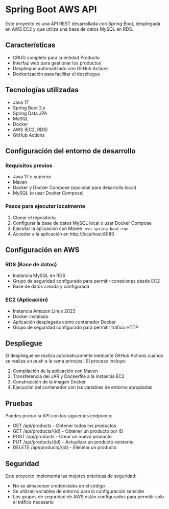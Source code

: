 # Spring Boot AWS API

Este proyecto es una API REST desarrollada con Spring Boot, desplegada en AWS EC2 y que utiliza una base de datos MySQL en RDS.

## Características

- CRUD completo para la entidad Producto
- Interfaz web para gestionar los productos
- Despliegue automatizado con GitHub Actions
- Dockerización para facilitar el despliegue

## Tecnologías utilizadas

- Java 17
- Spring Boot 3.x
- Spring Data JPA
- MySQL
- Docker
- AWS (EC2, RDS)
- GitHub Actions

## Configuración del entorno de desarrollo

### Requisitos previos
- Java 17 o superior
- Maven
- Docker y Docker Compose (opcional para desarrollo local)
- MySQL (o usar Docker Compose)

### Pasos para ejecutar localmente
1. Clonar el repositorio
2. Configurar la base de datos MySQL local o usar Docker Compose
3. Ejecutar la aplicación con Maven: `mvn spring-boot:run`
4. Acceder a la aplicación en http://localhost:8080

## Configuración en AWS

### RDS (Base de datos)
- Instancia MySQL en RDS
- Grupo de seguridad configurado para permitir conexiones desde EC2
- Base de datos creada y configurada

### EC2 (Aplicación)
- Instancia Amazon Linux 2023
- Docker instalado
- Aplicación desplegada como contenedor Docker
- Grupo de seguridad configurado para permitir tráfico HTTP

## Despliegue

El despliegue se realiza automáticamente mediante GitHub Actions cuando se realiza un push a la rama principal. El proceso incluye:

1. Compilación de la aplicación con Maven
2. Transferencia del JAR y Dockerfile a la instancia EC2
3. Construcción de la imagen Docker
4. Ejecución del contenedor con las variables de entorno apropiadas

## Pruebas

Puedes probar la API con los siguientes endpoints:

- GET /api/products - Obtener todos los productos
- GET /api/products/{id} - Obtener un producto por ID
- POST /api/products - Crear un nuevo producto
- PUT /api/products/{id} - Actualizar un producto existente
- DELETE /api/products/{id} - Eliminar un producto

## Seguridad

Este proyecto implementa las mejores prácticas de seguridad:
- No se almacenan credenciales en el código
- Se utilizan variables de entorno para la configuración sensible
- Los grupos de seguridad de AWS están configurados para permitir solo el tráfico necesario
